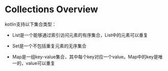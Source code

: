 # Collections Overview
kotlin支持以下集合类型：

* List是一个能够通过索引访问元素的有序集合，List中的元素可以重复

* Set是一个不包括重复元素的无序集合

* Map是一组key-value集合，其中每个key对应一个value。Map中的key是唯一的，value可以重复

